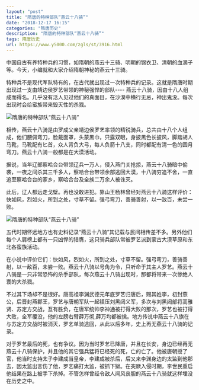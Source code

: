 ```yaml
---
layout: "post"
title: "隋唐的特种部队“燕云十八骑”"
date: "2018-12-17 16:15"
categories: "隋唐历史"
description: "隋唐的特种部队“燕云十八骑”"
tags: 隋唐历史
url: https://www.y5000.com/zgls/st/3916.html
---
```






中国自古有养特种兵的习惯，如隋朝的燕云十三骑、明朝的锦衣卫、清朝的血滴子等。今天，小编就和大家介绍隋朝神秘的燕云十三骑。

特种兵不是现代军队特有的，在古代就出现过一次特种兵的记录。这就是隋唐时期出现过一支由靖边侯罗艺带领的神秘强悍的部队----
燕云十八骑，因由十八人组成而得名。几乎没有活人见过他们的真面目，在沙漠中横行无忌，神出鬼没。每次出现时会给蛮族带来毁灭性的杀戮。

![隋唐的特种部队“燕云十八骑”](/uploads/allimg/161026/6-161026152U2595.JPG)

相传，燕云十八骑是由罗成父亲靖边侯罗艺率领的精锐骑兵，总共由十八个人组成，他们腰佩弯刀，脸戴面罩，头蒙黑巾，只露双眼，身披黑色长披风，脚踏胡人马靴，马靴配有匕首，众人背负大弓，每人负箭十八支，同时都配有清一色的圆月弯刀。燕云十八骑一般都是在大漠活动。

据说，当年辽部察哈合台带领辽兵一万人，侵入燕门关抢掠，燕云十八骑暗中偷袭，一夜之间杀其三千多人，察哈合台带领余部逃回大漠，十八骑穷追不舍，一直追至察哈合台的家乡，察哈合台及全族二万余人被诛灭。

此后，辽人都远走戈壁。再也没敢进犯。靠山王杨林曾经对燕云十八骑这样评价：快如风，烈如火，所到之处，寸草不留。强弓弯刀，善骑善射，以一敌百，未尝一败。

![隋唐的特种部队“燕云十八骑”](/uploads/allimg/161026/6-161026152Z4353.JPG)

五代时期怀远地方也有史料记录“燕云十八骑”其记载与民间相传差不多。另外他们每个人肩榜上都有一只凶悍的猎膺，这只骑兵部队常被罗艺派到蒙古大漠草原和东北各蛮族活动。

在小说中评价它们：快如风，烈如火，所到之处，寸草不留。强弓弯刀，善骑善射，以一敌百，未尝一败。燕云十八骑以号角为令，只听命于其主人罗艺。燕云十八骑是一只非常恐怖的杀手部队，每次燕云十八骑出现时，那都将带来一次惨绝人寰的大杀戮。

不过其下场却不是很好。唐高祖李渊武德元年底罗艺归唐后，赐其姓李，初封燕公，后晋封燕郡王，罗艺与唐朝军队一起镇压刘黑闼义军，多次与刘黑闼部将高雅贤、苏定方交战，互有胜负，在唐军统帅李神通被打得大败的那次，罗艺也被打得大败，全军覆没，他的左膀右臂薛万彻,薛万均都被擒。地方传说中燕云十八旗在与苏定方交战时被消灭，罗艺单骑逃回，从此以后多年，史上再无燕云十八骑的记录。

对于罗艺最后的死，也有争议。因为当时罗艺已降唐，并且在长安，身边已经再无燕云十八骑保护，并且他的其它强兵猛将已经死的死，亡的亡了。他被唐朝授了官，他当时支持太子李建成当皇帝，李建成被杀后，后又来李渊身边的太监到他那去，因太监出言伤了他，罗艺痛打太监，被抓下狱。在突厥入侵时期，李世民重启他结果在路上被手下杀掉。不管怎样曾经令敌人闻风丧胆的燕云十八骑就这样埋没在历史之中。
